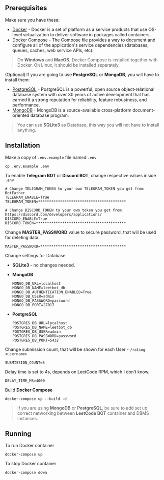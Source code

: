 ## Prerequisites

Make sure you have these:
- [Docker](https://www.docker.com/) - Docker is a set of platform as a service products that use OS-level virtualization to deliver software in packages called containers.
- [Docker Compose](https://www.docker.com/) - The Compose file provides a way to document and configure all of the application's service dependencies (databases, queues, caches, web service APIs, etc).

> On **Windows** and **MacOS**, Docker Compose is installed together with Docker. On Linux, it should be installed separately.


(Optional) If you are going to use **PostgreSQL** or **MongoDB**, you will have to install them:
- [PostgreSQL](https://www.postgresql.org/) - PostgreSQL is a powerful, open source object-relational database system with over 30 years of active development that has earned it a strong reputation for reliability, feature robustness, and performance.
- [MongoDB](https://www.mongodb.com/) - MongoDB is a source-available cross-platform document-oriented database program.

> You can use **SQLite3** as Database, this way you will not have to install anything.


## Installation

Make a copy of `.env.example` file named `.env`

```shell script
cp .env.example .env
```

To enable **Telegram BOT** or **Discord BOT**, change respective values inside `.env`

```dotenv
# Change TELEGRAM_TOKEN to your own TELEGRAM_TOKEN you get from BotFather
TELEGRAM_ENABLE=True
TELEGRAM_TOKEN=****************************************

# Change DISCORD_TOKEN to your own token you get from https://discord.com/developers/applications/
DISCORD_ENABLE=True
DISCORD_TOKEN=*****************************************
```

Change **MASTER_PASSWORD** value to secure password, that will be used for deleting data.

```dotenv
MASTER_PASSWORD=***************************************
```

Change settings for Database

- **SQLite3** - no changes needed.

- **MongoDB**
    ```dotenv
    MONGO_DB_URL=localhost
    MONGO_DB_NAME=leetbot_db
    MONGO_DB_AUTHENTICATION_ENABLED=True
    MONGO_DB_USER=admin
    MONGO_DB_PASSWORD=password
    MONGO_DB_PORT=27017
    ```

- **PostgreSQL**
    ```
    POSTGRES_DB_URL=localhost
    POSTGRES_DB_NAME=leetbot_db
    POSTGRES_DB_USER=admin
    POSTGRES_DB_PASSWORD=password
    POSTGRES_DB_PORT=5432
    ```

Change submission count, that will be shown for each User - `/rating <username>`
```dotenv
SUBMISSION_COUNT=5
```

Delay time is set to 4s, depends on LeetCode RPM, which I don't know.

```dotenv
DELAY_TIME_MS=4000
```

Build **Docker Compose**

```shell script
docker-compose up --build -d
```

> If you are using **MongoDB** or **PostgreSQL**, be sure to add set up correct networking between **LeetCode BOT** container and DBMS instances.

## Running

To run Docker container

```shell script
docker-compose up
```

To stop Docker container

```shell script
docker-compose down
```